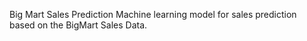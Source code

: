 Big Mart Sales Prediction
Machine learning model for sales prediction based on the BigMart Sales Data.
